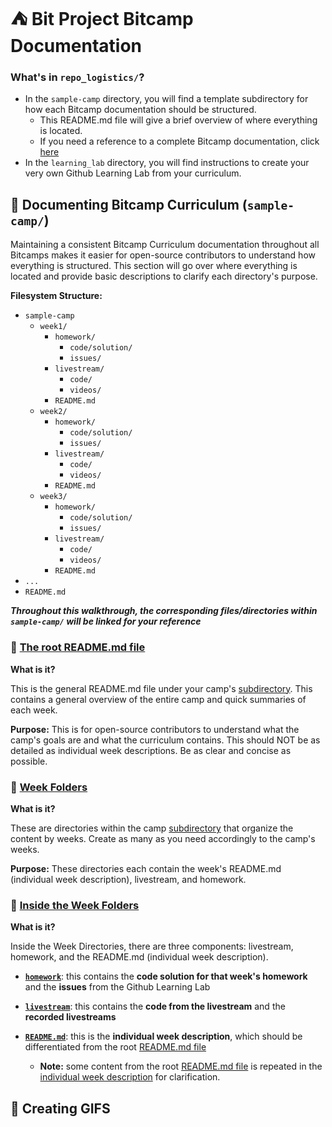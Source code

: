 # :tent: Bit Project Bitcamp Documentation

### What's in `repo_logistics/`?

* In the `sample-camp` directory, you will find a template subdirectory for how each Bitcamp documentation should be structured.
  * This README.md file will give a brief overview of where everything is located.
  * If you need a reference to a complete Bitcamp documentation, click [here](https://github.com/bitprj/BitCamp/tree/master/Serverless-Functions)
* In the `learning_lab` directory, you will find instructions to create your very own Github Learning Lab from your curriculum.

## :deciduous_tree: Documenting Bitcamp Curriculum (`sample-camp/`)

Maintaining a consistent Bitcamp Curriculum documentation throughout all Bitcamps makes it easier for open-source contributors to understand how everything is structured. This section will go over where everything is located and provide basic descriptions to clarify each directory's purpose.

**Filesystem Structure:**

* `sample-camp`
  * `week1/`
    * `homework/`
      * `code/solution/`
      * `issues/`
    * `livestream/`
      * `code/`
      * `videos/`
    * `README.md`
  * `week2/`
    * `homework/`
      * `code/solution/`
      * `issues/`
    * `livestream/`
      * `code/`
      * `videos/`
    * `README.md`
  * `week3/`
    * `homework/`
      * `code/solution/`
      * `issues/`
    * `livestream/`
      * `code/`
      * `videos/`
    * `README.md`
 * `...`
 * `README.md`

***Throughout this walkthrough, the corresponding files/directories within `sample-camp/` will be linked for your reference***

### :book: [The root README.md file](https://github.com/emsesc/BitCamp/blob/repo-logistics/repo_logistics/sample-camp/README.md)

**What is it?**

This is the general README.md file under your camp's [subdirectory](https://github.com/emsesc/BitCamp/blob/repo-logistics/repo_logistics/sample-camp). This contains a general overview of the entire camp and quick summaries of each week.

**Purpose:** This is for open-source contributors to understand what the camp's goals are and what the curriculum contains. This should NOT be as detailed as individual week descriptions. Be as clear and concise as possible.

### :file_folder: [Week Folders](https://github.com/emsesc/BitCamp/blob/repo-logistics/repo_logistics/sample-camp)

**What is it?**

These are directories within the camp [subdirectory](https://github.com/emsesc/BitCamp/blob/repo-logistics/repo_logistics/sample-camp) that organize the content by weeks. Create as many as you need accordingly to the camp's weeks.

**Purpose:** These directories each contain the week's README.md (individual week description), livestream, and homework.

### :open_file_folder: [Inside the Week Folders](https://github.com/emsesc/BitCamp/blob/repo-logistics/repo_logistics/sample-camp/week1)

**What is it?**

Inside the Week Directories, there are three components: livestream, homework, and the README.md (individual week description).

* [**`homework`**](https://github.com/bitprj/BitCamp/tree/master/Serverless-Functions/week1/homework): this contains the **code solution for that week's homework** and the **issues** from the Github Learning Lab

* [**`livestream`**](https://github.com/bitprj/BitCamp/tree/master/Serverless-Functions/week1/livestream): this contains the **code from the livestream** and the **recorded livestreams**

* [**`README.md`**](https://github.com/bitprj/BitCamp/blob/master/Serverless-Functions/week1/README.md): this is the **individual week description**, which should be differentiated from the root [README.md file](https://github.com/bitprj/BitCamp/blob/master/Serverless-Functions/README.md)
  * **Note:** some content from the root [README.md file](https://github.com/bitprj/BitCamp/blob/master/Serverless-Functions/README.md) is repeated in the [individual week description](https://github.com/bitprj/BitCamp/blob/master/Serverless-Functions/week1/README.md) for clarification.
  
## :art: Creating GIFS
